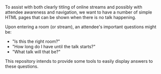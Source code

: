 To assist with both clearly titling of online streams and possibly with
attendee awareness and navigation, we want to have a number of simple HTML
pages that can be shown when there is no talk happening.

Upon entering a room (or stream), an attendee's important questions might
be:
- "Is this the right room?"
- "How long do I have until the talk starts?"
- "What talk will that be?"

This repository intends to provide some tools to easily display answers to
these questions.
